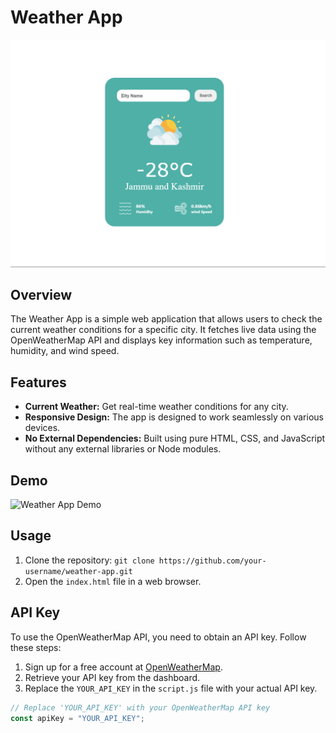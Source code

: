 # Weather App

![Weather App Screenshot](/Images/Demo.png)

## Overview

The Weather App is a simple web application that allows users to check the current weather conditions for a specific city. It fetches live data using the OpenWeatherMap API and displays key information such as temperature, humidity, and wind speed.

## Features

-   **Current Weather:** Get real-time weather conditions for any city.
-   **Responsive Design:** The app is designed to work seamlessly on various devices.
-   **No External Dependencies:** Built using pure HTML, CSS, and JavaScript without any external libraries or Node modules.

## Demo

![Weather App Demo](/Images/demo-vedio.gif)

## Usage

1. Clone the repository: `git clone https://github.com/your-username/weather-app.git`
2. Open the `index.html` file in a web browser.

## API Key

To use the OpenWeatherMap API, you need to obtain an API key. Follow these steps:

1. Sign up for a free account at [OpenWeatherMap](https://www.openweathermap.org/).
2. Retrieve your API key from the dashboard.
3. Replace the `YOUR_API_KEY` in the `script.js` file with your actual API key.

```javascript
// Replace 'YOUR_API_KEY' with your OpenWeatherMap API key
const apiKey = "YOUR_API_KEY";
```

